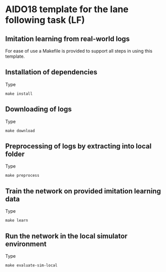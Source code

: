 # AIDO18 template for the lane following task (LF)

## Imitation learning from real-world logs


For ease of use a Makefile is provided to support all steps in using this template. 


## Installation of dependencies

Type

```
make install
``` 

## Downloading of logs

Type

```
make download
```

## Preprocessing of logs by extracting into local folder

Type

```
make preprocess
```  

## Train the network on provided imitation learning data

Type

```
make learn
```  


## Run the network in the local simulator environment

Type

```
make evaluate-sim-local
```  